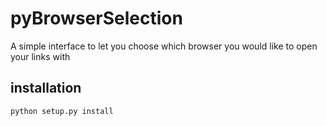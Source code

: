 # pyBrowserSelection

A simple interface to let you choose which browser you would like
to open your links with

## installation

```sh
python setup.py install
```

